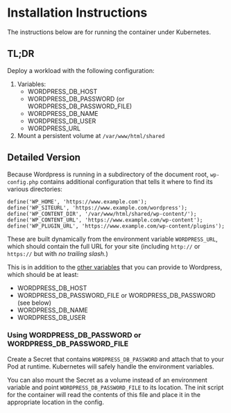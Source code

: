 # Installation Instructions

The instructions below are for running the container under Kubernetes.

## TL;DR

Deploy a workload with the following configuration:

1. Variables:
    - WORDPRESS_DB_HOST
    - WORDPRESS_DB_PASSWORD (or WORDPRESS_DB_PASSWORD_FILE)
    - WORDPRESS_DB_NAME
    - WORDPRESS_DB_USER
    - WORDPRESS_URL
2. Mount a persistent volume at `/var/www/html/shared`

## Detailed Version

Because Wordpress is running in a subdirectory of the document root, `wp-config.php` contains additional configuration that tells it where to find its various directories:

```
define('WP_HOME', 'https://www.example.com');
define('WP_SITEURL', 'https://www.example.com/wordpress');
define('WP_CONTENT_DIR', '/var/www/html/shared/wp-content/');
define('WP_CONTENT_URL', 'https://www.example.com/wp-content');
define('WP_PLUGIN_URL', 'https://www.example.com/wp-content/plugins');
```

These are built dynamically from the environment variable `WORDPRESS_URL`, which should contain the full URL for your site (including `http://` or `https://` but with _no trailing slash._)

This is in addition to the [other variables](https://hub.docker.com/_/wordpress/) that you can provide to Wordpress, which should be at least:

- WORDPRESS_DB_HOST
- WORDPRESS_DB_PASSWORD_FILE or WORDPRESS_DB_PASSWORD (see below)
- WORDPRESS_DB_NAME
- WORDPRESS_DB_USER

### Using WORDPRESS_DB_PASSWORD or WORDPRESS_DB_PASSWORD_FILE

Create a Secret that contains `WORDPRESS_DB_PASSWORD` and attach that to your Pod at runtime. Kubernetes will safely handle the environment variables.

You can also mount the Secret as a volume instead of an environment variable and point `WORDPRESS_DB_PASSWORD_FILE` to its location. The init script for the container will read the contents of this file and place it in the appropriate location in the config.
